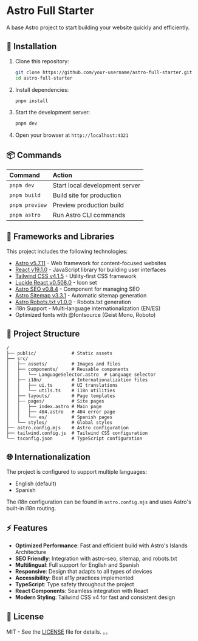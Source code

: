 # Astro Full Starter

A base Astro project to start building your website quickly and efficiently.

## 🚀 Installation

1. Clone this repository:

   ```bash
   git clone https://github.com/your-username/astro-full-starter.git
   cd astro-full-starter
   ```

2. Install dependencies:

   ```bash
   pnpm install
   ```

3. Start the development server:

   ```bash
   pnpm dev
   ```

4. Open your browser at `http://localhost:4321`

## 📦 Commands

| Command        | Action                         |
| :------------- | :----------------------------- |
| `pnpm dev`     | Start local development server |
| `pnpm build`   | Build site for production      |
| `pnpm preview` | Preview production build       |
| `pnpm astro`   | Run Astro CLI commands         |

## 🧩 Frameworks and Libraries

This project includes the following technologies:

- [Astro v5.7.11](https://astro.build/) - Web framework for content-focused websites
- [React v19.1.0](https://reactjs.org/) - JavaScript library for building user interfaces
- [Tailwind CSS v4.1.5](https://tailwindcss.com/) - Utility-first CSS framework
- [Lucide React v0.508.0](https://lucide.dev/) - Icon set
- [Astro SEO v0.8.4](https://github.com/jonasmerlin/astro-seo) - Component for managing SEO
- [Astro Sitemap v3.3.1](https://docs.astro.build/en/guides/integrations-guide/sitemap/) - Automatic sitemap generation
- [Astro Robots.txt v1.0.0](https://github.com/alextim/astro-lib/tree/main/packages/astro-robots-txt) - Robots.txt generation
- i18n Support - Multi-language internationalization (EN/ES)
- Optimized fonts with @fontsource (Geist Mono, Roboto)

## 📁 Project Structure

```
/
├── public/             # Static assets
├── src/
│   ├── assets/         # Images and files
│   ├── components/     # Reusable components
│   │   └── LanguageSelector.astro  # Language selector
│   ├── i18n/           # Internationalization files
│   │   ├── ui.ts       # UI translations
│   │   └── utils.ts    # i18n utilities
│   ├── layouts/        # Page templates
│   ├── pages/          # Site pages
│   │   ├── index.astro # Main page
│   │   ├── 404.astro   # 404 error page
│   │   └── es/         # Spanish pages
│   └── styles/         # Global styles
├── astro.config.mjs    # Astro configuration
├── tailwind.config.js  # Tailwind CSS configuration
└── tsconfig.json       # TypeScript configuration
```

## 🌐 Internationalization

The project is configured to support multiple languages:

- English (default)
- Spanish

The i18n configuration can be found in `astro.config.mjs` and uses Astro's built-in i18n routing.

## ⚡ Features

- **Optimized Performance**: Fast and efficient build with Astro's Islands Architecture
- **SEO Friendly**: Integration with astro-seo, sitemap, and robots.txt
- **Multilingual**: Full support for English and Spanish
- **Responsive**: Design that adapts to all types of devices
- **Accessibility**: Best a11y practices implemented
- **TypeScript**: Type safety throughout the project
- **React Components**: Seamless integration with React
- **Modern Styling**: Tailwind CSS v4 for fast and consistent design

## 📄 License

MIT - See the [LICENSE](LICENSE) file for details.
。。
